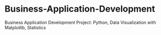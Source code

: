 # Business-Application-Development
Business Application Development Project: Python, Data Visualization with Matplotlib, Statistics
